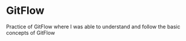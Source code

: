 # GitFlow
Practice of GitFlow where I was able to understand and follow the basic concepts of GitFlow
